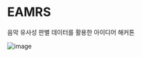# EAMRS
음악 유사성 판별 데이터를 활용한 아이디어 해커톤

![image](https://github.com/yeolife/EAMRS/assets/82012857/2ee21d56-f275-4fc8-897d-c34e559d60a6)


